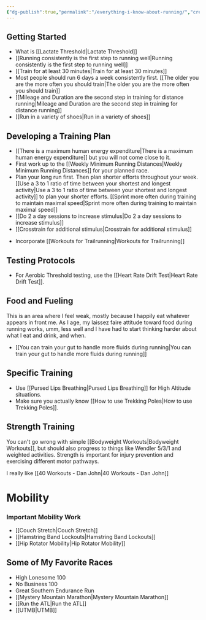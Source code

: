 ```yaml
---
{"dg-publish":true,"permalink":"/everything-i-know-about-running/","created":"2024-03-05T21:08:30.000-05:00","updated":"2024-03-05T21:08:30.000-05:00"}
---
```


## Getting Started
- What is [[Lactate Threshold\|Lactate Threshold]]
- [[Running consistently is the first step to running well\|Running consistently is the first step to running well]]
- [[Train for at least 30 minutes\|Train for at least 30 minutes]]
- Most people should run 6 days a week consistently first. [[The older you are the more often you should train\|The older you are the more often you should train]]
- [[Mileage and Duration are the second step in training for distance running\|Mileage and Duration are the second step in training for distance running]]
- [[Run in a variety of shoes\|Run in a variety of shoes]]

## Developing a Training Plan
- [[There is a maximum human energy expenditure\|There is a maximum human energy expenditure]] but you will not come close to it.
- First work up to the [[Weekly Minimum Running Distances\|Weekly Minimum Running Distances]] for your planned race.
- Plan your long run first. Then plan shorter efforts throughout your week. [[Use a 3 to 1 ratio of time between your shortest and longest activity\|Use a 3 to 1 ratio of time between your shortest and longest activity]] to plan your shorter efforts. [[Sprint more often during training to maintain maximal speed\|Sprint more often during training to maintain maximal speed]]
- [[Do 2 a day sessions to increase stimulus\|Do 2 a day sessions to increase stimulus]]
- [[Crosstrain for additional stimulus\|Crosstrain for additional stimulus]]
* Incorporate [[Workouts for Trailrunning\|Workouts for Trailrunning]]

## Testing Protocols
- For Aerobic Threshold testing, use the [[Heart Rate Drift Test\|Heart Rate Drift Test]].

## Food and Fueling

This is an area where I feel weak, mostly because I happily eat whatever appears in front me. As I age, my laissez faire attitude toward food during running works, umm, less well and I have had to start thinking harder about what I eat and drink, and when. 

- [[You can train your gut to handle more fluids during running\|You can train your gut to handle more fluids during running]]

## Specific Training
- Use [[Pursed Lips Breathing\|Pursed Lips Breathing]] for High Altitude situations.
- Make sure you actually know [[How to use Trekking Poles\|How to use Trekking Poles]].

## Strength Training

You can't go wrong with simple [[Bodyweight Workouts\|Bodyweight Workouts]], but should also progress to things like Wendler 5/3/1 and weighted activities. Strength is important for injury prevention and exercising different motor pathways.

I really like [[40 Workouts - Dan John\|40 Workouts - Dan John]]

# Mobility
### Important Mobility Work
- [[Couch Stretch\|Couch Stretch]]
- [[Hamstring Band Lockouts\|Hamstring Band Lockouts]]
- [[Hip Rotator Mobility\|Hip Rotator Mobility]]

## Some of My Favorite Races
- High Lonesome 100
- No Business 100
- Great Southern Endurance Run
- [[Mystery Mountain Marathon\|Mystery Mountain Marathon]]
- [[Run the ATL\|Run the ATL]]
- [[UTMB\|UTMB]]